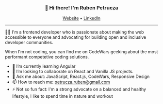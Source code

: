 
<h3 align="center">👋 Hi there! I'm Ruben Petrucza</h3>
<p align="center">
  <a href="https://rubenpetrucza.netlify.app/">Website</a> •
  <a href="https://www.linkedin.com/in/ruben-petrucza/">LinkedIn</a>
</p>

---
😶‍🌫️ I'm a frontend developer who is passionate about making the web accessible to everyone and advocating for building open and inclusive developer communities. 

When I'm not coding, you can find me on CodeWars geeking about the most performant competetive coding solutions.

- 🌱 I’m currently learning Angular
- 👯 I’m looking to collaborate on React and Vanilla JS projects.
- 💬 Ask me about: JavaScript, React.js, CodeWars, Responsive Design
- 📫 How to reach me: petrucza.ruben@gmail.com
- ⚡ Not so fun fact: I'm a strong advocate on a balanced and healthy lifestyle, I like to spend time in nature and workout 

